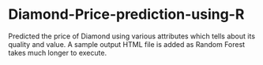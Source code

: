 # Diamond-Price-prediction-using-R
Predicted the price of Diamond using various attributes which tells about its quality and value.
A sample output HTML file is added as Random Forest takes much longer to execute.
